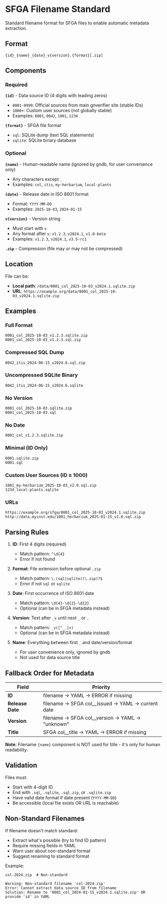 # SFGA Filename Standard

Standard filename format for SFGA files to enable automatic metadata extraction.

## Format

```
{id}_{name}_{date}_v{version}.{format}[.zip]
```

## Components

### Required

**`{id}`** - Data source ID (4 digits with leading zeros)
- `0001-0999`: Official sources from main gnverifier site (stable IDs)
- `1000+`: Custom user sources (not globally stable)
- Examples: `0001`, `0042`, `1001`, `1234`

**`{format}`** - SFGA file format
- `sql`: SQLite dump (text SQL statements)
- `sqlite`: SQLite binary database

### Optional

**`{name}`** - Human-readable name (ignored by gndb, for user convenience only)
- Any characters except `_`
- Examples: `col`, `itis`, `my-herbarium`, `local-plants`

**`{date}`** - Release date in ISO 8601 format
- Format: `YYYY-MM-DD`
- Examples: `2025-10-03`, `2024-01-15`

**`v{version}`** - Version string
- Must start with `v`
- Any format after `v`: `v1.2.3`, `v2024.1`, `v1.0-beta`
- Examples: `v1.2.3`, `v2024.1`, `v3.5-rc1`

**`.zip`** - Compression (file may or may not be compressed)

## Location

File can be:
- **Local path**: `/data/0001_col_2025-10-03_v2024.1.sqlite.zip`
- **URL**: `https://example.org/data/0001_col_2025-10-03_v2024.1.sqlite.zip`

## Examples

### Full Format
```
0001_col_2025-10-03_v1.2.3.sqlite.zip
0001_col_2025-10-03_v1.2.3.sql.zip
```

### Compressed SQL Dump
```
0042_itis_2024-06-15_v2024.6.sql.zip
```

### Uncompressed SQLite Binary
```
0042_itis_2024-06-15_v2024.6.sqlite
```

### No Version
```
0001_col_2025-10-03.sqlite.zip
0001_col_2025-10-03.sql
```

### No Date
```
0001_col_v1.2.3.sqlite.zip
```

### Minimal (ID Only)
```
0001.sqlite.zip
0001.sql
```

### Custom User Sources (ID ≥ 1000)
```
1001_my-herbarium_2025-10-03_v2.0.sql.zip
1234_local-plants.sqlite
```

### URLs
```
https://example.org/sfga/0001_col_2025-10-03_v2024.1.sqlite.zip
http://data.myinst.edu/1001_herbarium_2025-01-15_v1.0.sql.zip
```

## Parsing Rules

1. **ID**: First 4 digits (required)
   - Match pattern: `^\d{4}`
   - Error if not found

2. **Format**: File extension before optional `.zip`
   - Match pattern: `\.(sql|sqlite)(\.zip)?$`
   - Error if not `sql` or `sqlite`

3. **Date**: First occurrence of ISO 8601 date
   - Match pattern: `\d{4}-\d{2}-\d{2}`
   - Optional (can be in SFGA metadata instead)

4. **Version**: Text after `_v` until next `_` or `.`
   - Match pattern: `_v([^_.]+)`
   - Optional (can be in SFGA metadata instead)

5. **Name**: Everything between first `_` and date/version/format
   - For user convenience only, ignored by gndb
   - Not used for data source title

## Fallback Order for Metadata

| Field | Priority |
|-------|----------|
| **ID** | filename → YAML → ERROR if missing |
| **Release Date** | filename → SFGA col__issued → YAML → current date |
| **Version** | filename → SFGA col__version → YAML → "unknown" |
| **Title** | SFGA col__title → YAML → ERROR if missing |

**Note**: Filename `{name}` component is NOT used for title - it's only for human readability.

## Validation

Files must:
- Start with 4-digit ID
- End with `.sql`, `.sqlite`, `.sql.zip`, or `.sqlite.zip`
- Have valid date format if date present (`YYYY-MM-DD`)
- Be accessible (local file exists OR URL is reachable)

## Non-Standard Filenames

If filename doesn't match standard:
- Extract what's possible (try to find ID pattern)
- Require missing fields in YAML
- Warn user about non-standard format
- Suggest renaming to standard format

Example:
```
col-2024.zip  # Non-standard

Warning: Non-standard filename 'col-2024.zip'
Error: Cannot extract data source ID from filename
Solution: Rename to '0001_col_2024-01-15_v2024.1.sqlite.zip' OR provide 'id' in YAML
```
